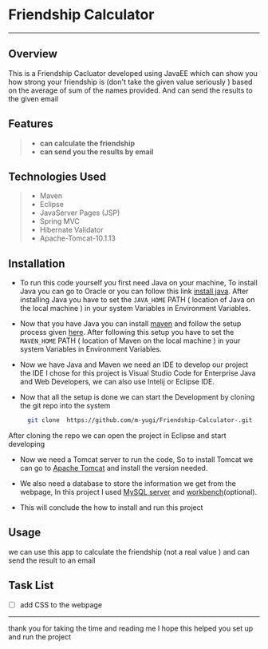 # Friendship Calculator
***

## Overview

This is a  Friendship Cacluator developed using JavaEE which can show you how strong your friendship is (don't take the given value seriously ) based on the average of sum of the names provided. And can send the results to the given email

## Features

>- **can calculate the friendship**
>- **can send you the results by email**

## Technologies Used

>- Maven 
>- Eclipse
>- JavaServer Pages (JSP)
>- Spring MVC
>- Hibernate Validator
>- Apache-Tomcat-10.1.13

## Installation

- To run this code yourself you first need Java on your machine, To install Java you can go to Oracle or you can follow this link [install java](https://www.oracle.com/java/technologies/downloads/).
After installing  Java you have to set the ```JAVA_HOME``` PATH ( location of Java on the local machine ) in your system Variables in Environment Variables. 

- Now that you have Java you can install [maven](https://maven.apache.org/download.cgi) and follow the setup process given [here](https://maven.apache.org/install.html). After following this setup you have to set the ```MAVEN_HOME``` PATH ( location of Maven on the local machine ) in your system Variables in Environment Variables.

- Now we have Java and Maven we need an IDE to develop our project the IDE I chose for this project is Visual Studio Code for Enterprise Java and Web Developers, we can also use Intelij or Eclipse IDE.

- Now that all the setup is done we can start the Development by cloning the git repo into the system

  ```Bash
    git clone  https://github.com/m-yugi/Friendship-Calculator-.git
  ```

After cloning the repo we can open the project in Eclipse and start developing 

- Now we need a Tomcat server to run the code, So to install Tomcat we can go to [Apache Tomcat](https://tomcat.apache.org/download-10.cgi) and install the version needed.

- We also need a database to store the information we get from the webpage, In this project I used [MySQL server](https://dev.mysql.com/downloads/installer/)  and [workbench](https://dev.mysql.com/downloads/workbench/)(optional).

- This will conclude the how to install and run this project 

## Usage

we can use this app to calculate the friendship (not a real value ) and can send the result to an email

## Task List

- [ ] add CSS to the webpage

***

thank you for taking the time and reading me I hope this helped you set up and run the project
